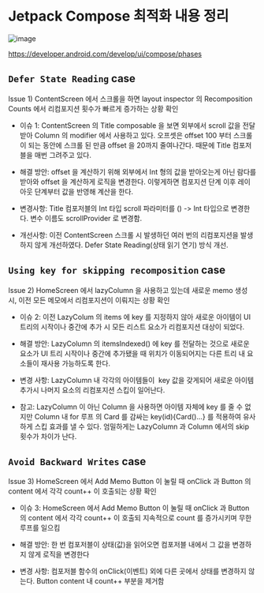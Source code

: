 # Jetpack Compose 최적화 내용 정리

![image](https://developer.android.com/static/develop/ui/compose/images/compose-phases.png)

https://developer.android.com/develop/ui/compose/phases

## `Defer State Reading` case
Issue 1) ContentScreen 에서 스크롤을 하면 layout inspector 의 Recomposition Counts 에서 리컴포지션 횟수가 빠르게 증가하는 상황 확인

- 이슈 1: ContentScreen 의 Title composable 을 보면 외부에서 scroll 값을 전달 받아 Column 의 modifier 에서 사용하고 있다. 오프셋은 offset 100 부터 스크롤이 되는 동안에 스크롤 된 만큼 offset 을 20까지 줄여나간다. 때문에 Title 컴포저블을 매번 그려주고 있다.

- 해결 방안: offset 을 계산하기 위해 외부에서 Int 형의 값을 받아오는게 아닌 람다를 받아와 offset 을 계산하게 로직을 변경한다. 이렇게하면 컴포지션 단계 이후 레이아웃 단계부터 값을 반영해 계산을 한다.

- 변경사항: Title 컴포저블의 Int 타입 scroll 파라미터를 () -> Int 타입으로 변경한다. 변수 이름도 scrollProvider 로 변경함.

- 개선사항: 이전 ContentScreen 스크롤 시 발생하던 여러 번의 리컴포지션을 발생하지 않게 개선하였다. Defer State Reading(상태 읽기 연기) 방식 개선.

## `Using key for skipping recomposition` case
Issue 2) HomeScreen 에서 lazyColumn 을 사용하고 있는데 새로운 memo 생성 시, 이전 모든 메모에서 리컴포지션이 이뤄지는 상황 확인

- 이슈 2: 이전 LazyColum 의 items 에 key 를 지정하지 않아 새로운 아이템이 UI 트리의 시작이나 중간에 추가 시 모든 리스트 요소가 리컴포지션 대상이 되었다.

- 해결 방안: LazyColumn 의 itemsIndexed() 에 key 를 전달하는 것으로 새로운 요소가 UI 트리 시작이나 중간에 추가됐을 때 위치가 이동되어지는 다른 트리 내 요소들이 재사용 가능하도록 한다.

- 변경 사항: LazyColumn 내 각각의 아이템들이  key 값을 갖게되어 새로운 아이템 추가시 나머지 요소의 리컴포지션 스킵이 일어난다.

- 참고: LazyColumn 이 아닌 Column 을 사용하면 아이템 자체에 key 를 줄 수 없지만 Column 내 for 루프 의 Card 를 감싸는 key(id){Card()...} 를 적용하여 유사하게 스킵 효과를 낼 수 있다. 엄밀하게는 LazyColumn 과 Column 에서의 skip 횟수가 차이가 난다.

## `Avoid Backward Writes` case
Issue 3) HomeScreen 에서 Add Memo Button 이 눌릴 때 onClick 과 Button 의 content 에서 각각 count++ 이 호출되는 상황 확인

- 이슈 3: HomeScreen 에서 Add Memo Button 이 눌릴 때 onClick 과 Button 의 content 에서 각각 count++ 이 호출되 지속적으로 count 를 증가시키며 무한루프를 일으킴

- 해결 방안: 한 번 컴포저블이 상태(값)을 읽어오면 컴포저블 내에서 그 값을 변경하지 않게 로직을 변경한다

- 변경 사항: 컴포저블 함수의 onClick(이벤트) 외에 다른 곳에서 상태를 변경하지 않는다. Button content 내 count++ 부분을 제거함
